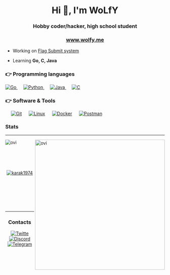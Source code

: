 <h1 align="center">Hi 👋, I'm WoLfY</h1>
<h3 align="center">Hobby coder/hacker, high school student</h3>
<h3 align="center"><a href="https://wolfy.me" target="blank">www.wolfy.me</a></h3>

- Working on [Flag Submit system](https://github.com/karak1974/flag_submit_system)

- Learning **Go, C, Java**

### 👉 Programming languages

<p align="left"> 
<a href="https://go.dev/">
    <img alt="Go" src="https://img.shields.io/badge/Go-6AD7E5?style=for-the-badge&logo=go&logoColor=white"/>
</a>
&emsp;
<a href="https://python.org/">
    <img alt="Python" src="https://img.shields.io/badge/Python-3671A3?style=for-the-badge&logo=python&logoColor=yellow"/>
</a>
&emsp;
<a href="https://www.java.com/en/">
    <img alt="Java" src="https://img.shields.io/badge/Java-D60023?style=for-the-badge&logo=java&logoColor=white"/>
</a>
&emsp;
<a href="https://en.wikipedia.org/wiki/C_(programming_language)">
    <img alt="C" src="https://img.shields.io/badge/Clang-A9BACD?style=for-the-badge&logo=c&logoColor=white"/>
</a>
</p>

 ### 👉 Software & Tools
 
<p>
  &emsp;
    <a href="#"><img alt="Git" src="https://img.shields.io/badge/Git-F05032?style=for-the-badge&logo=git&logoColor=white"></a>
  &emsp;
    <a href="#"><img alt="Linux" src="https://img.shields.io/badge/Linux-FCC624?style=for-the-badge&logo=linux&logoColor=black"></a>
    &emsp;
    <a href="#"><img alt="Docker" src="https://img.shields.io/badge/Docker-2CA5E0?style=for-the-badge&logo=docker&logoColor=white"></a>
     &emsp;
    <a href="#"><img alt="Postman" src="https://img.shields.io/badge/Postman-FF6C37?style=for-the-badge&logo=Postman&logoColor=white"></a>
    &emsp;
    &emsp;
    
</p>

### Stats
<hr>
<p>
    <img align="left" src="https://github-readme-stats-eight-theta.vercel.app/api/top-langs/?username=karak1974&theme=onedark&layout=compact" alt="ovi" />
</p>
<p>&nbsp;
    <img align="right" src="https://github-readme-stats.vercel.app/api?username=karak1974&show_icons=true&locale=en&theme=onedark" alt="ovi" width="410" />
</p>
<br><br><br>
<p align="center">
<a href="https://github.com/ryo-ma/github-profile-trophy"><img src="https://github-profile-trophy.vercel.app/?username=karak1974&theme=onedark" alt="karak1974" /></a>
</p>

<br><br><br><br><br>
<hr>

<h3 align="center">Contacts</h3>
<p align="center">
<a href="https://twitter.com/wolfy_42" target="blank">
    <img src="https://img.shields.io/badge/Twitter-00AAEE?style=for-the-badge&logo=twitter&logoColor=white" alt="Twitte"/>
</a>
<a href="https://discords.com/bio/p/wolfylink" target="blank">
    <img src="https://img.shields.io/badge/Discord-7389DC?style=for-the-badge&logo=discord&logoColor=white" alt="Discord"/>
</a>
<a href="https://t.me/wolfy_42" target="blank">
    <img src="https://img.shields.io/badge/Telegram-0088CC?style=for-the-badge&logo=telegram&logoColor=white" alt="Telegram"/>
</a>
</p>


